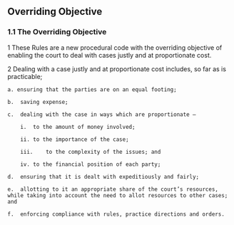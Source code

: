 ## Overriding Objective

### 1.1	The Overriding Objective

1	These Rules are a new procedural code with the overriding objective of enabling the court to deal with cases justly and at proportionate cost.

2	Dealing with a case justly and at proportionate cost includes, so far as is practicable;

    a. ensuring that the parties are on an equal footing;
  
    b.	saving expense;
  
    c.	dealing with the case in ways which are proportionate –
  
        i.	to the amount of money involved;
  
        ii.	to the importance of the case;
  
        iii.	to the complexity of the issues; and
  
        iv. to the financial position of each party;
  
    d.	ensuring that it is dealt with expeditiously and fairly;
  
    e.	allotting to it an appropriate share of the court’s resources, while taking into account the need to allot resources to other cases; and
  
    f.	enforcing compliance with rules, practice directions and orders.
